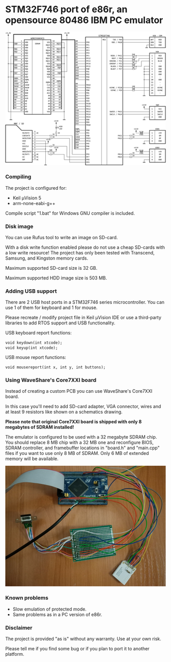 # STM32F746 port of e86r, an opensource 80486 IBM PC emulator

![schematics](/pictures/e86r746.png)

### Compiling

The project is configured for:

* Keil μVision 5
* arm-none-eabi-g++

Compile script "1.bat" for Windows GNU compiler is included.

### Disk image

You can use Rufus tool to write an image on SD-card.

With a disk write function enabled please do not use a cheap SD-cards with a low write resource! The project has only been tested with Transcend, Samsung, and Kingston memory cards.

Maximum supported SD-card size is 32 GB.

Maximum supported HDD image size is 503 MB.

### Adding USB support

There are 2 USB host ports in a STM32F746 series microcontroller.
You can use 1 of them for keyboard and 1 for mouse.

Please recreate / modify project file in Keil μVision IDE or use a third-party libraries to add RTOS support and USB functionality.

USB keyboard report functions:

    void keydown(int xtcode);
    void keyup(int xtcode);

USB mouse report functions:

    void mousereport(int x, int y, int buttons);

### Using WaveShare's Core7XXI board

Instead of creating a custom PCB you can use WaveShare's Core7XXI board.

In this case you'll need to add SD-card adapter, VGA connector, wires and at least 9 resistors like shown on a schematics drawing.

__Please note that original Core7XXI board is shipped with only 8 megabytes of SDRAM installed!__

The emulator is configured to be used with a 32 megabyte SDRAM chip.
You should replace 8 MB chip with a 32 MB one and reconfigure BIOS, SDRAM controller, and framebuffer locations in "board.h" and "main.cpp" files
if you want to use only 8 MB of SDRAM. Only 6 MB of extended memory will be available.

![Core 7XX board](/pictures/Core7XX.jpg)

### Known problems
* Slow emulation of protected mode.
* Same problems as in a PC version of e86r.

### Disclaimer

The project is provided "as is" without any warranty. Use at your own risk.

Please tell me if you find some bug or if you plan to port it to another platform.
